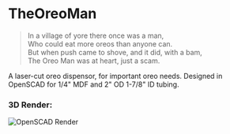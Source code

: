 # TheOreoMan

> In a village of yore there once was a man,  
> Who could eat more oreos than anyone can.  
> But when push came to shove, and it did, with a bam,  
> The Oreo Man was at heart, just a scam.

A laser-cut oreo dispensor, for important oreo needs.  Designed in OpenSCAD for 1/4" MDF and 2" OD 1-7/8" ID tubing.

### 3D Render:

![OpenSCAD Render](http://i.imgur.com/YkYK0ua.png)


